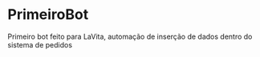 # PrimeiroBot
Primeiro bot feito para LaVita, automação de inserção de dados dentro do sistema de pedidos

